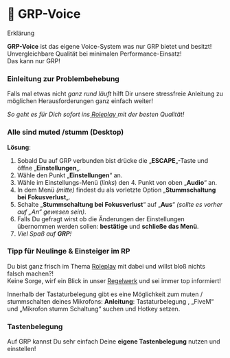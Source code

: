 # 🎤 GRP-Voice

Erklärung

**GRP-Voice** ist das eigene Voice-System was nur GRP bietet und besitzt!\
Unvergleichbare Qualität bei minimalen Performance-Einsatz!\
Das kann nur GRP!

### Einleitung zur Problembehebung <a href="#1-toc-title" id="1-toc-title"></a>

Falls mal etwas nicht _ganz rund läuft_ hilft Dir unsere stressfreie Anleitung zu möglichen Herausforderungen ganz einfach weiter!

_So geht es für Dich sofort ins_[ _Roleplay_ ](../regeln/README/3-roleplay.md)_mit der besten Qualität!_

### Alle sind muted /stumm (Desktop) <a href="#2-toc-title" id="2-toc-title"></a>

**Lösung**:

1. Sobald Du auf GRP verbunden bist drücke die „**ESCAPE**„-Taste und öffne „**Einstellungen**„.
2. Wähle den Punkt „**Einstellungen**“ an.
3. Wähle im Einstellungs-Menü (_links_) den 4. Punkt von oben „**Audio**“ an.
4. In dem Menü _(mitte)_ findest du als vorletzte Option „**Stummschaltung bei Fokusverlust**„.
5. Schalte „**Stummschaltung bei Fokusverlust**“ auf „**Aus**“ _(sollte es vorher auf „An“ gewesen sein)_.
6. Falls Du gefragt wirst ob die Änderungen der Einstellungen übernommen werden sollen: **bestätige** und **schließe das Menü**.
7. _Viel Spaß auf **GRP**!_

### Tipp für Neulinge & Einsteiger im RP <a href="#6-toc-title" id="6-toc-title"></a>

Du bist ganz frisch im Thema [Roleplay](../regeln/README/3-roleplay.md) mit dabei und willst bloß nichts falsch machen?!\
Keine Sorge, wirf ein Blick in unser [Regelwerk](../) und sei immer top informiert!

Innerhalb der Tastaturbelegung gibt es eine Möglichkeit zum muten / stummschalten deines Mikrofons: **Anleitung**: Tastaturbelegung , „FiveM“ und „Mikrofon stumm Schaltung“ suchen und Hotkey setzen.

### Tastenbelegung <a href="#7-toc-title" id="7-toc-title"></a>

Auf GRP kannst Du sehr einfach Deine **eigene Tastenbelegung** nutzen und einstellen!
